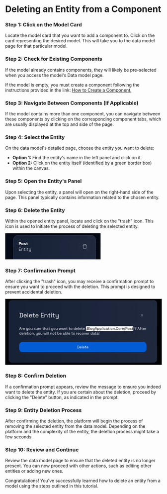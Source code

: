 # Deleting an Entity from a Component

### **Step 1: Click on the Model Card**

Locate the model card that you want to add a component to. Click on the card representing the desired model. This will take you to the data model page for that particular model.

### **Step 2: Check for Existing Components**

If the model already contains components, they will likely be pre-selected when you access the model's Data model page.

If the model is empty, you must create a component following the instructions provided in the link: [How to Create a Component.](../components/create-component.md)

### **Step 3: Navigate Between Components (If Applicable)**

If the model contains more than one component, you can navigate between these components by clicking on the corresponding component tabs, which are usually displayed at the top and side of the page.

### **Step 4: Select the Entity**

On the data model's detailed page, choose the entity you want to delete:

- **Option 1:** Find the entity's name in the left panel and click on it.
- **Option 2:** Click on the entity itself (identified by a green border box) within the canvas.

### **Step 5: Open the Entity's Panel**

Upon selecting the entity, a panel will open on the right-hand side of the page. This panel typically contains information related to the chosen entity.

### **Step 6: Delete the Entity**

Within the opened entity panel, locate and click on the "trash" icon. This icon is used to initiate the process of deleting the selected entity.

![](img/delete-entity-1.png)

### **Step 7: Confirmation Prompt**

After clicking the "trash" icon, you may receive a confirmation prompt to ensure you want to proceed with the deletion. This prompt is designed to prevent accidental deletion.

![](img/delete-entity-2.png)

### **Step 8: Confirm Deletion**

If a confirmation prompt appears, review the message to ensure you indeed want to delete the entity. If you are certain about the deletion, proceed by clicking the "Delete" button, as indicated in the prompt.

### **Step 9: Entity Deletion Process**

After confirming the deletion, the platform will begin the process of removing the selected entity from the data model. Depending on the platform and the complexity of the entity, the deletion process might take a few seconds.

### **Step 10: Review and Continue**

Review the data model page to ensure that the deleted entity is no longer present. You can now proceed with other actions, such as editing other entities or adding new ones.

Congratulations! You've successfully learned how to delete an entity from a model using the steps outlined in this tutorial.